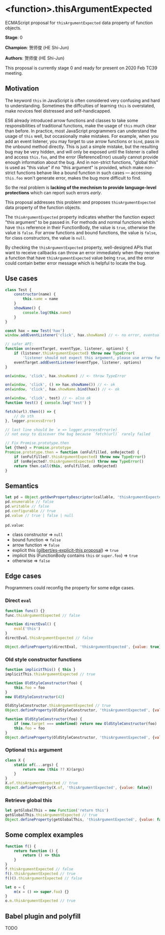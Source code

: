 # \<function>.thisArgumentExpected

ECMAScript proposal for `thisArgumentExpected` data property of function objects.

**Stage**: 0

**Champion**: 贺师俊 (HE Shi-Jun)

**Authors**: 贺师俊 (HE Shi-Jun)

This proposal is currently stage 0 and ready for present on 2020 Feb TC39 meeting.

## Motivation

The keyword `this` in JavaScript is often considered very confusing and hard to understanding. Sometimes the diffculties of learning `this` is overstated, make novices feel distressed and self-handicapped.

ES6 already introduced arrow functions and classes to take some responsibilities of traditional functions, make the usage of `this` much clear than before. In practice, most JavaScript programmers can understand the usage of `this` well, but occasionally make mistakes. For example, when you add an event listener, you may forget to use arrow functions or `bind`, pass in the unbound method directly. This is just a simple mistake, but the resulting bug may be very hidden, and will only be exposed until the listener is called and access `this.foo`, and the error (ReferenceError) usually cannot provide enough information about the bug. And in non-strict functions, "global this" is used as "this value" if no "this argument" is provided, which make non-strict functions behave like a bound function in such cases — accessing `this.foo` won't generate error, makes the bug more difficult to find.

So the real problem is **lacking of the mechnism to provide language-level protections** which can report such errors *early*.

This proposal addresses this problem and proposes `thisArgumentExpected` data property of the function objects.

The `thisArgumentExpected` property indicates whether the function expect "this argument" to be passed in. For methods and normal functions which have `this` reference in their FunctionBody, the value is `true`, otherwise the value is `false`. For arrow functions and bound functions, the value is `false`, for class constructors, the value is `null`.

By checking the `thisArgumentExpected` property, well-designed APIs that want to receive callbacks can throw an error immediately when they receive a function that have `thisArgumentExpected` value being `true`, and the error could contain better error message which is helpful to locate the bug.

## Use cases

```js
class Test {
	constructor(name) {
		this.name = name
	}
	showName() {
		console.log(this.name)
	}
}

const hax = new Test('hax')
window.addEventListener('click', hax.showName) // <- no error, eventually output window.name

// safer API:
function on(eventTarget, eventType, listener, options) {
	if (listener.thisArgumentExpected) throw new TypeError(
		'listener should not expect this argument, please use arrow function or <function>.bind')
	eventTarget.addEventListener(eventType, listener, options)
}

on(window, 'click', hax.showName) // <- throw TypeError

on(window, 'click', () => hax.showName()) // <- ok
on(window, 'click', hax.showName.bind(hax)) // <- ok

on(window, 'click', test) // <- also ok
function test() { console.log('test') }
```

```js
fetch(url).then(() => {
	// do sth
}, logger.processError)

// last line should be `e => logger.processError(e)
// not easy to discover the bug because `fetch(url)` rarely failed

// Fix Promise.prototype.then
let {then} = Promise.prototype
Promise.prototype.then = function (onFulfilled, onRejected) {
	if (onFulfilled?.thisArgumentExpected) throw new TypeError()
	if (onRejected?.thisArgumentExpected) throw new TypeError()
	return then.call(this, onFulfilled, onRejected)
}
```


## Semantics

```js
let pd = Object.getOwnPropertyDescriptor(callable, 'thisArgumentExpected')
pd.enumerable // false
pd.writable // false
pd.configurable // true
pd.value // true | false | null
```

`pd.value`:

- class constructor => `null`
- bound function => `false`
- arrow function => `false`
- explicit this ([gilbert/es-explicit-this proposal](https://github.com/gilbert/es-explicit-this)) => `true`
- implicit this (FunctionBody contains `this` or `super.foo`) => `true`
- otherwise => `false`

## Edge cases

Programmers could reconfig the property for some edge cases.

### Direct `eval`

```js
function func() {}
func.thisArgumentExpected // false

function directEval() {
	eval('this')
}
directEval.thisArgumentExpected // false

Object.defineProperty(directEval, 'thisArgumentExpected', {value: true})
```

### Old style constructor functions

```js
function implicitThis() { this }
implicitThis.thisArgumentExpected // true

function OldStyleConstructor(foo) {
	this.foo = foo
}
new OldStyleConstructor(42)

OldStyleConstructor.thisArgumentExpected // true
Object.defineProperty(OldStyleConstructor, 'thisArgumentExpected', {value: null})
```

```js
function OldStyleConstructor(foo) {
	if (new.target === undefined) return new OldStyleConstructor(foo)
	this.foo = foo
}
Object.defineProperty(OldStyleConstructor, 'thisArgumentExpected', {value: false})
```

### Optional `this` argument

```js
class X {
	static of(...args) {
		return new (this ?? X)(args)
	}
}
X.of.thisArgumentExpected // true
Object.defineProperty(X.of, 'thisArgumentExpected', {value: false})
```

### Retrieve global this

```js
let getGlobalThis = new Function('return this')
getGlobalThis.thisArgumentExpected // true
Object.defineProperty(getGlobalThis, 'thisArgumentExpected', {value: false})
```


## Some complex examples

```js
function f() {
	return function () {
		return () => this
	}
}
f.thisArgumentExpected // false
f().thisArgumentExpected // true
f()().thisArgumentExpected // false

let o = {
	m(x = () => super.foo) {}
}
o.m.thisArgumentExpected // true
```


## Babel plugin and polyfill

TODO
